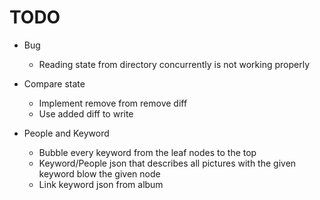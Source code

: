 # TODO

* Bug
  - Reading state from directory concurrently is not working properly
* Compare state
  - Implement remove from remove diff
  - Use added diff to write

* People and Keyword
  - Bubble every keyword from the leaf nodes to the top
  - Keyword/People json that describes all pictures with the given keyword blow the given node
  - Link keyword json from album
